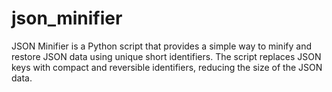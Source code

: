 # json_minifier
JSON Minifier is a Python script that provides a simple way to minify and restore JSON data using unique short identifiers. The script replaces JSON keys with compact and reversible identifiers, reducing the size of the JSON data.
